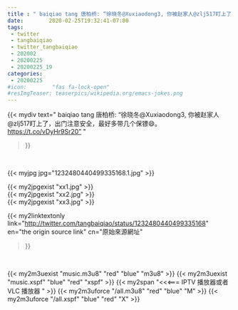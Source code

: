 ```yaml
---
title : " baiqiao tang 唐柏桥: “徐晓冬@Xuxiaodong3, 你被赵家人@zlj517盯上了，出门注意安全，最好多带几个保镖😄。 https://t.co/vDyHr9Sr20”  "
date:        2020-02-25T19:32:41-07:00
tags:
 - twitter
 - tangbaiqiao
 - twitter_tangbaiqiao
 - 202002
 - 20200225
 - 20200225_19
categories:
 - 20200225
#icon:        "fas fa-lock-open"
#resImgTeaser: teaserpics/wikipedia.org/emacs-jokes.png
---
```


{{< mydiv text=" baiqiao tang 唐柏桥: “徐晓冬@Xuxiaodong3, 你被赵家人@zlj517盯上了，出门注意安全，最好多带几个保镖😄。 https://t.co/vDyHr9Sr20”  "
>}}
<br>


 {{< myjpg jpg="1232480440499335168.1.jpg" >}}<br> 

{{< my2jpgexist "xx1.jpg" >}}<br>
{{< my2jpgexist "xx2.jpg" >}}<br>
{{< my2jpgexist "xx3.jpg" >}}<br>


{{< my2linktextonly link="http://twitter.com/tangbaiqiao/status/1232480440499335168"
en="the origin source link" cn="原始來源網址"
>}}


<br>

{{< my2m3uexist "music.m3u8" "red"  "blue" "m3u8" >}} {{< my2m3uexist "music.xspf" "blue" "red"  "xspf" >}} {{< my2span "<<<=== IPTV 播放器或者 VLC 播放器 " >}} {{< my2m3uforce "/all.m3u8" "red"  "blue" "M" >}} {{< my2m3uforce "/all.xspf" "blue" "red"  "X" >}} 
